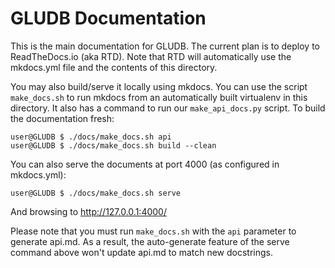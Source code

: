 # GLUDB Documentation

This is the main documentation for GLUDB. The current plan is to deploy to
ReadTheDocs.io (aka RTD). Note that RTD will automatically use the mkdocs.yml
file and the contents of this directory.

You may also build/serve it locally using mkdocs. You can use the script
`make_docs.sh` to run mkdocs from an automatically built virtualenv in this
directory. It also has a command to run our `make_api_docs.py` script. To
build the documentation fresh:

````
user@GLUDB $ ./docs/make_docs.sh api
user@GLUDB $ ./docs/make_docs.sh build --clean
````

You can also serve the documents at port 4000 (as configured in mkdocs.yml):

````
user@GLUDB $ ./docs/make_docs.sh serve
````

And browsing to http://127.0.0.1:4000/

Please note that you must run `make_docs.sh` with the `api` parameter to
generate api.md. As a result, the auto-generate feature of the serve command
above won't update api.md to match new docstrings.
